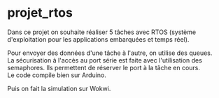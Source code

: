 # projet_rtos
Dans ce projet on souhaite réaliser 5 tâches avec RTOS (système d'exploitation pour les applications embarquées et temps réel).    
  
Pour envoyer des données d'une tâche à l'autre, on utilise des queues.   
La sécurisation à l'accès au port série est faite avec l'utilisation des semaphores. Ils permettent de réserver le port à la tâche en cours.  
Le code compile bien sur Arduino.  
  
Puis on fait la simulation sur Wokwi.  
